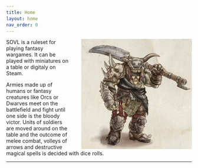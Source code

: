 ```yaml
---
title: Home
layout: home
nav_order: 0
---
```


<img style="float: right; margin-left: 30px;" src="assets/images/warchief.png" width="300" >


SOVL is a ruleset for playing fantasy wargames. It can be played with miniatures on a table or digitaly on Steam. 

Armies made up of humans or fantasy creatures like Orcs or Dwarves meet on the battlefield and fight until one side is the bloody victor. Units of soldiers are moved around on the table and the outcome of melee combat, volleys of arrows and destructive magical spells is decided with dice rolls.



  
    
      
        
        

----

[use this template]: https://github.com/just-the-docs/just-the-docs-template/generate
